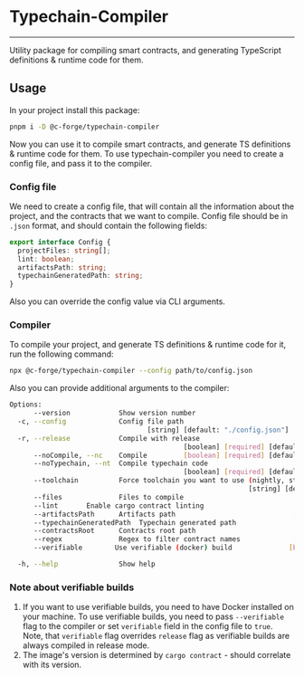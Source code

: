 # Typechain-Compiler

---

Utility package for compiling smart contracts, and generating TypeScript definitions & runtime code for them.

## Usage

In your project install this package:

```bash
pnpm i -D @c-forge/typechain-compiler
```

Now you can use it to compile smart contracts, and generate TS definitions & runtime code for them. To use typechain-compiler you need to create a config file, and pass it to the compiler.

### Config file

We need to create a config file, that will contain all the information about the project, and the contracts that we want to compile.
Config file should be in `.json` format, and should contain the following fields:

```typescript
export interface Config {
  projectFiles: string[];
  lint: boolean;
  artifactsPath: string;
  typechainGeneratedPath: string;
}
```

Also you can override the config value via CLI arguments.

### Compiler

To compile your project, and generate TS definitions & runtime code for it, run the following command:

```bash
npx @c-forge/typechain-compiler --config path/to/config.json
```

Also you can provide additional arguments to the compiler:

```bash
Options:
      --version            Show version number                         [boolean]
  -c, --config             Config file path
                                  [string] [default: "./config.json"]
  -r, --release            Compile with release
                                           [boolean] [required] [default: false]
      --noCompile, --nc    Compile         [boolean] [required] [default: false]
      --noTypechain, --nt  Compile typechain code
                                           [boolean] [required] [default: false]
      --toolchain          Force toolchain you want to use (nightly, stable)
                                                           [string] [default: ""]
      --files              Files to compile                            [array]
      --lint       Enable cargo contract linting                               [boolean]
      --artifactsPath      Artifacts path                             [string]
      --typechainGeneratedPath  Typechain generated path               [string]
      --contractsRoot      Contracts root path                         [string]
      --regex              Regex to filter contract names             [string]
      --verifiable        Use verifiable (docker) build              [boolean]

  -h, --help               Show help                                   [boolean]
```

### Note about verifiable builds

1. If you want to use verifiable builds, you need to have Docker installed on your machine. To use verifiable builds, you need to pass `--verifiable` flag to the compiler or set `verifiable` field in the config file to `true`. Note, that `verifiable` flag overrides `release` flag as verifiable builds are always compiled in release mode.
2. The image's version is determined by `cargo contract` - should correlate with its version.
